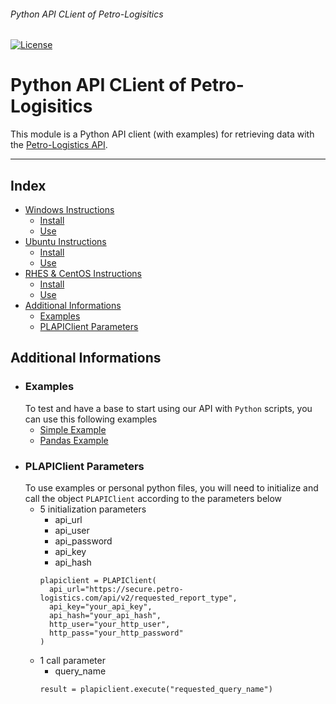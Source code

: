 ###### Python API CLient of Petro-Logisitics
[![License](https://img.shields.io/github/license/petro-logistics/petro-api-python.svg)](LICENSE)
# Python API CLient of Petro-Logisitics
This module is a Python API client (with examples) for retrieving data with the [Petro-Logistics API](https://secure.petro-logistics.com/client/api).

---

## Index
- [Windows Instructions](instructions/windows.md)
  - [Install](instructions/windows.md#install)
  - [Use](instructions/windows.md#use)
- [Ubuntu Instructions](instructions/ubuntu.md)
  - [Install](instructions/ubuntu.md#install)
  - [Use](instructions/ubuntu.md#use)
- [RHES & CentOS Instructions](instructions/rhes_centos.md)
  - [Install](instructions/rhes_centos.md#install)
  - [Use](instructions/rhes_centos.md#use)
- [Additional Informations](#additional-informations)
  - [Examples](#examples)
  - [PLAPIClient Parameters](#plapiclient-informations)

## Additional Informations
- ### Examples
  To test and have a base to start using our API with `Python` scripts, you can use this following examples
  - [Simple Example](https://github.com/Petro-Logistics/petro-api-python/blob/master/examples/test_example.py)
  - [Pandas Example](https://github.com/Petro-Logistics/petro-api-python/blob/master/examples/test_example_pandas.py)
- ### PLAPIClient Parameters
  To use examples or personal python files, you will need to initialize and call the object `PLAPIClient` according to the parameters below
  - 5 initialization parameters
    - api_url
    - api_user
    - api_password
    - api_key
    - api_hash
    ```
    plapiclient = PLAPIClient(
      api_url="https://secure.petro-logistics.com/api/v2/requested_report_type",
      api_key="your_api_key",
      api_hash="your_api_hash",
      http_user="your_http_user",
      http_pass="your_http_password"
    )
    ```
  - 1 call parameter
    - query_name
    ```
    result = plapiclient.execute("requested_query_name")
    ```
